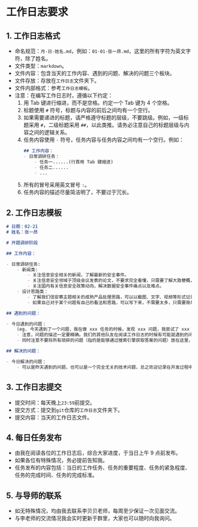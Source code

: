 # 工作日志要求

## 1. 工作日志格式
- 命名规范：`月-日-姓名.md`，例如：`01-01-张一昂.md`，这里的所有字符为英文字符，除了姓名。
- 文件类型：`markdown`。
- 文件内容：包含当天的工作内容、遇到的问题、解决的问题三个板块。
- 文件存放：存放在`工作日志`文件夹下。
- 文件内部格式：参考`工作日志模板`。
- 注意：在编写工作日志时，遵循以下约定：
    1. 用 Tab 键进行缩进，而不是空格。约定一个 Tab 键为 4 个空格。
    1. 标题使用 `#` 符号，标题与内容的前后之间均有一个空行。
    1. 如果需要递进的标题，请严格遵守标题的层级，不要跳级。例如，一级标题采用 `#`，二级标题采用 `##`，以此类推。请务必注意自己的标题层级与内容之间的逻辑关系。
    1. 任务内容使用 `-` 符号，任务内容与任务内容之间均有一个空行。例如：
        ```markdown
        ## 工作内容：
        - 日常调研任务：
            - 任务一......(行首用 Tab 键缩进)
            - 任务二......
            - ...
        ```
    1. 所有的冒号采用英文冒号 `:`。
    1. 任务内容的描述尽量简洁明了，不要过于冗长。

## 2. 工作日志模板
```markdown
# 日期：02-21
# 姓名：张一昂

# 开题调研阶段

## 工作内容：

- 日常调研任务:
    - 新闻类:
        - 关注信息安全相关的新闻，了解最新的安全事件。
        - 关注信息安全领域于顶级会议发表的论文，不要求完全看懂，只需要了解大致梗概，了解涉及到的知识面，主题。
        - 关注国内有关信息安全政策动向，解决数据安全事件痛点以及难点。
    - 设计思路类：
        - 了解我们信安赛主题相关的成熟产品处理思路，可以以截图、文字、视频等形式记录下来。
        - 如果自己对于某个问题有自己的看法和思路，可以写下来，不需要太多，只需要简单的描述即可。（粗要描写一下自己针对某个想到问题的解决思路）

## 遇到的问题：

- 今日遇到的问题：
    (eg. 今天遇到了一个问题，我在做 xxx 任务的时候，发现 xxx 问题，我尝试了 xxx 方法，但是没有解决。)
    - 注意，问题的描述一定要精确。我们的其他队友在阅读工作日志的时候有可能就遇到的问题进行自己的思考和解决，所以问题的描述一定要精确。
    - 同时注意不要将所有琐碎的问题（指的是能够通过搜索引擎获取答案的问题）放在这里，这里的问题一定是我们需要去攻关解决的问题。

## 解决的问题：

- 今日解决的问题：
    - 可以是昨天遇到的问题，也可以是一个完全无关的技术问题，总之欢迎记录在开发过程中遇到的任何问题。
```

## 3. 工作日志提交
- 提交时间：每天晚上`23:59`前提交。
- 提交方式：提交到`git`仓库的`工作日志`文件夹下。
- 提交内容：当天的工作日志文件。

## 4. 每日任务发布
- 由我在阅读各位的工作日志后，综合大家进度，于当日上午 9 点前发布。
- 如果各位有特殊情况，务必提前告知我。
- 任务发布的内容包括：当日的工作任务、任务的重要程度、任务的紧急程度、任务的完成时间、任务的完成标准。

## 5. 与导师的联系
- 如无特殊情况，均由我去联系李贝贝老师，每周至少保证一次见面交流。
- 与李老师的交流情况我会实时更新于群里，大家也可以随时向我询问。